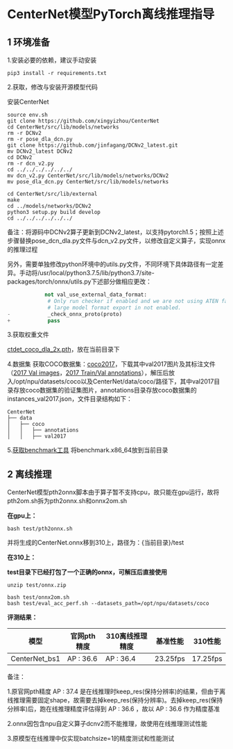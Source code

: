 #  CenterNet模型PyTorch离线推理指导

## 1 环境准备

1.安装必要的依赖，建议手动安装

```
pip3 install -r requirements.txt
```

2.获取，修改与安装开源模型代码

安装CenterNet

```
source env.sh
git clone https://github.com/xingyizhou/CenterNet
cd CenterNet/src/lib/models/networks
rm -r DCNv2
rm -r pose_dla_dcn.py
git clone https://github.com/jinfagang/DCNv2_latest.git
mv DCNv2_latest DCNv2
cd DCNv2
rm -r dcn_v2.py
cd ../../../../../../
mv dcn_v2.py CenterNet/src/lib/models/networks/DCNv2
mv pose_dla_dcn.py CenterNet/src/lib/models/networks

cd CenterNet/src/lib/external
make
cd ../models/networks/DCNv2
python3 setup.py build develop
cd ../../../../../../
```

备注：将源码中DCNv2算子更新到DCNv2_latest，以支持pytorch1.5；按照上述步骤替换pose_dcn_dla.py文件与dcn_v2.py文件，以修改自定义算子，实现onnx的推理过程

另外，需要单独修改python环境中的utils.py文件，不同环境下具体路径有一定差异。手动将/usr/local/python3.7.5/lib/python3.7/site-packages/torch/onnx/utils.py下述部分做相应更改：

```python
            not val_use_external_data_format:
             # Only run checker if enabled and we are not using ATEN fallback and
             # large model format export in not enabled.
-            _check_onnx_proto(proto)
+            pass
```
3.获取权重文件

[ctdet_coco_dla_2x.pth](https://drive.google.com/open?id=1pl_-ael8wERdUREEnaIfqOV_VF2bEVRT)，放在当前目录下

4.数据集
获取COCO数据集：[coco2017](https://cocodataset.org/#download)，下载其中val2017图片及其标注文件（[2017 Val images](http://images.cocodataset.org/zips/val2017.zip)，[2017 Train/Val annotations](http://images.cocodataset.org/annotations/annotations_trainval2017.zip)），解压后放入/opt/npu/datasets/coco以及CenterNet/data/coco/路径下，其中val2017目录存放coco数据集的验证集图片，annotations目录存放coco数据集的instances_val2017.json，文件目录结构如下：

```
CenterNet
├── data
│   ├── coco
│   │   ├── annotations
│   │   ├── val2017
```

5.[获取benchmark工具](https://support.huawei.com/enterprise/zh/ascend-computing/cann-pid-251168373/software/)
将benchmark.x86_64放到当前目录

## 2 离线推理

CenterNet模型pth2onnx脚本由于算子暂不支持cpu，故只能在gpu运行，故将pth2om.sh拆为pth2onnx.sh和onnx2om.sh

**在gpu上：**

```
bash test/pth2onnx.sh
```

并将生成的CenterNet.onnx移到310上，路径为：{当前目录}/test

**在310上：**

**test目录下已经打包了一个正确的onnx，可解压后直接使用** 

```
unzip test/onnx.zip
```

```
bash test/onnx2om.sh  
bash test/eval_acc_perf.sh --datasets_path=/opt/npu/datasets/coco
```

**评测结果：**

| 模型          | 官网pth精度 | 310离线推理精度 | 基准性能 | 310性能  |
| ------------- | ----------- | --------------- | -------- | -------- |
| CenterNet_bs1 | AP : 36.6   | AP : 36.4       | 23.25fps | 17.25fps |

备注：

1.原官网pth精度 AP : 37.4 是在线推理时keep_res(保持分辨率)的结果，但由于离线推理需要固定shape，故需要去掉keep_res(保持分辨率)。去掉keep_res(保持分辨率)后，跑在线推理精度评估得到  AP : 36.6 ，故以 AP : 36.6 作为精度基准

2.onnx因包含npu自定义算子dcnv2而不能推理，故使用在线推理测试性能

3.原模型在线推理中仅实现batchsize=1的精度测试和性能测试

